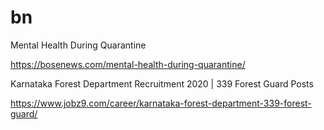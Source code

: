# bn

Mental Health During Quarantine

https://bosenews.com/mental-health-during-quarantine/

Karnataka Forest Department Recruitment 2020 | 339 Forest Guard Posts

https://www.jobz9.com/career/karnataka-forest-department-339-forest-guard/

